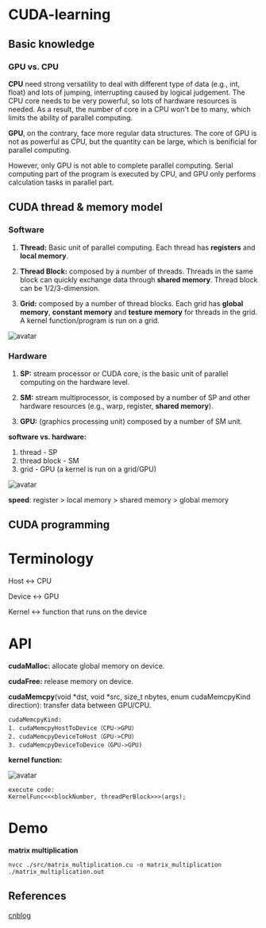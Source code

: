 # CUDA-learning
## Basic knowledge
### GPU vs. CPU

**CPU** need strong versatility to deal with different type of data (e.g., int, float) and lots of jumping, interrupting caused by logical judgement. The CPU core needs to be very powerful, so lots of hardware resources is needed. As a result, the number of core in a CPU
won't be to many, which limits the ability of parallel computing. 

**GPU**, on the contrary, face more regular data structures. The core of GPU is not as powerful as CPU, but the quantity can be large, which is benificial for parallel computing. 

However, only GPU is not able to complete parallel computing. Serial computing part of the program is executed by CPU, and GPU only performs calculation tasks in parallel part.

## CUDA thread & memory model

### Software

1. **Thread:** Basic unit of parallel computing. Each thread has **registers** and **local memory**.

2. **Thread Block:** composed by a number of threads. Threads in the same block can quickly exchange data through **shared memory**. Thread block can be 1/2/3-dimension.

3. **Grid:** composed by a number of thread blocks. Each grid has **global memory**, **constant memory** and **testure memory** for threads in the grid. A kernel function/program is run on a grid.

![avatar](https://img2018.cnblogs.com/blog/1093303/201809/1093303-20180919123018799-1605248744.png)

### Hardware
1. **SP:** stream processor or CUDA core, is the basic unit of parallel computing on the hardware level. 

2. **SM:** stream multiprocessor, is composed by a number of SP and other hardware resources (e.g., warp, register, **shared memory**). 

3. **GPU:** (graphics processing unit) composed by a number of SM unit.

**software vs. hardware:** 
1. thread - SP
2. thread block - SM
3. grid - GPU (a kernel is run on a grid/GPU)

![avatar](https://img2018.cnblogs.com/blog/1093303/201809/1093303-20180919123034967-1110899742.png)

**speed**: register > local memory > shared memory > global memory

## CUDA programming
# Terminology
Host <-> CPU

Device <-> GPU

Kernel <-> function that runs on the device

# API
**cudaMalloc:** allocate global memory on device.

**cudaFree:** release memory on device.

**cudaMemcpy**(void *dst, void *src, size_t nbytes,
enum cudaMemcpyKind direction): transfer data between GPU/CPU.

    cudaMemcpyKind:
    1. cudaMemcpyHostToDevice（CPU->GPU）
    2. cudaMemcpyDeviceToHost（GPU->CPU）
    3. cudaMemcpyDeviceToDevice（GPU->GPU)

**kernel function:**

![avatar](https://img2018.cnblogs.com/blog/1093303/201809/1093303-20180919123125957-1702896390.png)

    execute code:
    KernelFunc<<<blockNumber, threadPerBlock>>>(args);

# Demo
**matrix multiplication**

    nvcc ./src/matrix_multiplication.cu -o matrix_multiplication
    ./matrix_multiplication.out

## References
[cnblog](https://www.cnblogs.com/skyfsm/p/9673960.html)